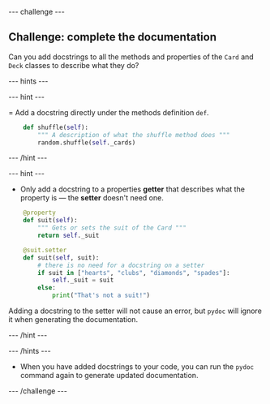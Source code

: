 --- challenge ---

## Challenge: complete the documentation

Can you add docstrings to all the methods and properties of the `Card` and `Deck` classes to describe what they do?

--- hints ---

--- hint ---

= Add a docstring directly under the methods definition `def`.

```python
    def shuffle(self):
        """ A description of what the shuffle method does """
        random.shuffle(self._cards)
```

--- /hint ---

--- hint ---

+ Only add a docstring to a properties **getter** that describes what the property is — the **setter** doesn't need one.

```python
    @property
    def suit(self):
        """ Gets or sets the suit of the Card """
        return self._suit

    @suit.setter
    def suit(self, suit):
        # there is no need for a docstring on a setter
        if suit in ["hearts", "clubs", "diamonds", "spades"]:
            self._suit = suit
        else:
            print("That's not a suit!")
```

Adding a docstring to the setter will not cause an error, but `pydoc` will ignore it when generating the documentation.

--- /hint ---

--- /hints ---

+ When you have added docstrings to your code, you can run the `pydoc` command again to generate updated documentation.

--- /challenge ---
